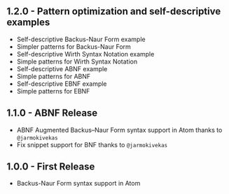 ## 1.2.0 - Pattern optimization and self-descriptive examples

  * Self-descriptive Backus-Naur Form example
  * Simpler patterns for Backus-Naur Form
  * Self-descriptive Wirth Syntax Notation example
  * Simple patterns for Wirth Syntax Notation
  * Self-descriptive ABNF example
  * Simple patterns for ABNF
  * Self-descriptive EBNF example
  * Simple patterns for EBNF

## 1.1.0 - ABNF Release

  * ABNF Augmented Backus–Naur Form syntax support in Atom thanks to `@jarmokivekas`
  * Fix snippet support for BNF thanks to `@jarmokivekas`

## 1.0.0 - First Release

  * Backus-Naur Form syntax support in Atom
